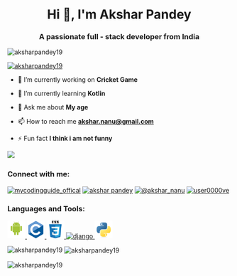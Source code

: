 <h1 align="center">Hi 👋, I'm Akshar Pandey</h1>
<h3 align="center">A passionate full - stack developer from India</h3>

<p align="left"> <img src="https://komarev.com/ghpvc/?username=aksharpandey19&label=Profile%20views&color=0e75b6&style=flat" alt="aksharpandey19" /> </p>

<p align="left"> <a href="https://github.com/ryo-ma/github-profile-trophy"><img src="https://github-profile-trophy.vercel.app/?username=aksharpandey19" alt="aksharpandey19" /></a> </p>

- 🔭 I’m currently working on **Cricket Game**

- 🌱 I’m currently learning **Kotlin**

- 💬 Ask me about **My age**

- 📫 How to reach me **akshar.nanu@gmail.com**

- ⚡ Fun fact **I think i am not funny**

<img src="https://media.tenor.com/UTrLSr85tYEAAAAM/happy-cat-cat.gif"/>

<h3 align="left">Connect with me:</h3>
<p align="left">
<a href="https://linkedin.com/in/mycodingguide_offical" target="blank"><img align="center" src="https://raw.githubusercontent.com/rahuldkjain/github-profile-readme-generator/master/src/images/icons/Social/linked-in-alt.svg" alt="mycodingguide_offical" height="30" width="40" /></a>
<a href="https://www.youtube.com/c/akshar pandey" target="blank"><img align="center" src="https://raw.githubusercontent.com/rahuldkjain/github-profile-readme-generator/master/src/images/icons/Social/youtube.svg" alt="akshar pandey" height="30" width="40" /></a>
<a href="https://www.hackerrank.com/@akshar_nanu" target="blank"><img align="center" src="https://raw.githubusercontent.com/rahuldkjain/github-profile-readme-generator/master/src/images/icons/Social/hackerrank.svg" alt="@akshar_nanu" height="30" width="40" /></a>
<a href="https://www.leetcode.com/user0000ve" target="blank"><img align="center" src="https://raw.githubusercontent.com/rahuldkjain/github-profile-readme-generator/master/src/images/icons/Social/leet-code.svg" alt="user0000ve" height="30" width="40" /></a>
</p>

<h3 align="left">Languages and Tools:</h3>
<p align="left"> <a href="https://developer.android.com" target="_blank" rel="noreferrer"> <img src="https://raw.githubusercontent.com/devicons/devicon/master/icons/android/android-original-wordmark.svg" alt="android" width="40" height="40"/> </a> <a href="https://www.cprogramming.com/" target="_blank" rel="noreferrer"> <img src="https://raw.githubusercontent.com/devicons/devicon/master/icons/c/c-original.svg" alt="c" width="40" height="40"/> </a> <a href="https://www.w3schools.com/css/" target="_blank" rel="noreferrer"> <img src="https://raw.githubusercontent.com/devicons/devicon/master/icons/css3/css3-original-wordmark.svg" alt="css3" width="40" height="40"/> </a> <a href="https://www.djangoproject.com/" target="_blank" rel="noreferrer"> <img src="https://cdn.worldvectorlogo.com/logos/django.svg" alt="django" width="40" height="40"/> </a> <a href="https://www.python.org" target="_blank" rel="noreferrer"> <img src="https://raw.githubusercontent.com/devicons/devicon/master/icons/python/python-original.svg" alt="python" width="40" height="40"/> </a> </p>

<p><img align="left" src="https://github-readme-stats.vercel.app/api/top-langs?username=aksharpandey19&show_icons=true&locale=en&layout=compact" alt="aksharpandey19" /></p>

<p>&nbsp;<img align="center" src="https://github-readme-stats.vercel.app/api?username=aksharpandey19&show_icons=true&locale=en" alt="aksharpandey19" /></p>

<p><img align="center" src="https://github-readme-streak-stats.herokuapp.com/?user=aksharpandey19&" alt="aksharpandey19" /></p>
